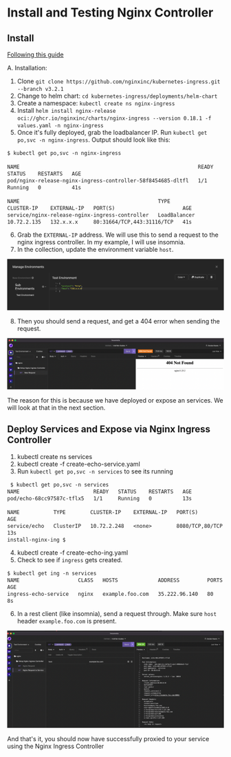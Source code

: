 # Install and Testing Nginx Controller

## Install

[Following this guide](https://docs.nginx.com/nginx-ingress-controller/installation/installation-with-helm/#installing-the-chart-1) 

A. Installation:

1. Clone `git clone https://github.com/nginxinc/kubernetes-ingress.git --branch v3.2.1` 
2. Change to helm chart:   `cd kubernetes-ingress/deployments/helm-chart`
3. Create a namespace: `kubectl create ns nginx-ingress`
4. Install `helm install nginx-release oci://ghcr.io/nginxinc/charts/nginx-ingress --version 0.18.1 -f values.yaml -n nginx-ingress`
5. Once it's fully deployed, grab the loadbalancer IP. Run `kubectl get po,svc -n nginx-ingress`. Output should look like this:

```
$ kubectl get po,svc -n nginx-ingress

NAME                                                          READY   STATUS    RESTARTS   AGE
pod/nginx-release-nginx-ingress-controller-58f8454685-dltfl   1/1     Running   0          41s

NAME                                             TYPE           CLUSTER-IP    EXTERNAL-IP   PORT(S)                      AGE
service/nginx-release-nginx-ingress-controller   LoadBalancer   10.72.2.135   132.x.x.x     80:31664/TCP,443:31116/TCP   41s
```

6. Grab the `EXTERNAL-IP` address. We will use this to send a request to the nginx ingress controller. In my example, I will use insomnia. 
7. In the collection, update the environment variable `host`.

![Insomnia Environment](images/insomnia-env.png)

8. Then you should send a request, and get a 404 error when sending the request.

![Nginx Request](images/nginx-request.png)

The reason for this is because we have deployed or expose an services. We will look at that in the next section.

## Deploy Services and Expose via Nginx Ingress Controller

1. kubectl create ns services
2. kubectl create -f create-echo-service.yaml
3. Run `kubectl get po,svc -n services` to see its running

```
 $ kubectl get po,svc -n services
NAME                        READY   STATUS    RESTARTS   AGE
pod/echo-68cc97587c-tflx5   1/1     Running   0          13s

NAME           TYPE        CLUSTER-IP    EXTERNAL-IP   PORT(S)           AGE
service/echo   ClusterIP   10.72.2.248   <none>        8080/TCP,80/TCP   13s
install-nginx-ing $ 
```

4. kubectl create -f create-echo-ing.yaml
5. Check to see if `ingress` gets created.

```
$ kubectl get ing -n services
NAME                   CLASS   HOSTS             ADDRESS         PORTS   AGE
ingress-echo-service   nginx   example.foo.com   35.222.96.140   80      8s
```

6. In a rest client (like insomnia), send a request through. Make sure `host` header `example.foo.com` is present. 

![Nginx Ingress Request](images/nginx-to-svc.png)

And that's it, you should now have successfully proxied to your service using the Nginx Ingress Controller

